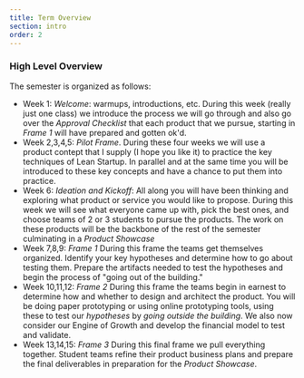 ```yaml
---
title: Term Overview
section: intro
order: 2
---
```


### High Level Overview

The semester is organized as follows:

* Week 1: _Welcome_: warmups, introductions, etc. During this week (really just one class) we introduce the process we will go through and also go over the _Approval Checklist_ that each product that we pursue, starting in _Frame 1_ will have prepared and gotten ok'd.
* Week 2,3,4,5: _Pilot Frame_. During these four weeks we will use a product contept that I supply (I hope you like it) to practice the key techniques of Lean Startup. In parallel and at the same time you will be introduced to these key concepts and have a chance to put them into practice.
* Week 6: _Ideation and Kickoff_: All along you will have been thinking and exploring what product or service you would like to propose. During this week we will see what everyone came up with, pick the best ones, and choose teams of 2 or 3 students to pursue the products. The work on these products will be the backbone of the rest of the semester culminating in a _Product Showcase_
* Week 7,8,9: _Frame 1_ During this frame the teams get themselves organized. Identify your key hypotheses and determine how to go about testing them. Prepare the artifacts needed to test the hypotheses and begin the process of "going out of the building."
* Week 10,11,12: _Frame 2_ During this frame the teams begin in earnest to determine how and whether to design and architect the product. You will be doing paper prototyping or using online prototyping tools, using these to test our _hypotheses_ by _going outside the building_. We also now consider our Engine of Growth and develop the financial model to test and validate.
* Week 13,14,15: _Frame 3_ During this final frame we pull everything together. Student teams refine their product business plans and prepare the final deliverables in preparation for the _Product Showcase_.